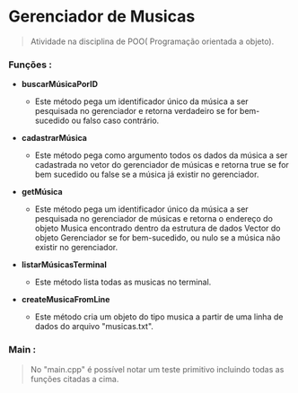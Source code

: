 # Gerenciador de Musicas
>Atividade na disciplina de POO( Programação orientada a objeto). 

### Funções : 


- **buscarMúsicaPorID** 
  - Este método pega um identificador único da música a ser pesquisada no gerenciador e retorna verdadeiro se for bem-sucedido ou falso caso contrário.


- **cadastrarMúsica**
  - Este método pega como argumento todos os dados da música a ser cadastrada no vetor do gerenciador de músicas e retorna true se for bem sucedido ou false se a música já existir no gerenciador.

- **getMúsica**
  - Este método pega um identificador único da música a ser pesquisada no gerenciador de músicas e retorna o endereço do objeto Musica encontrado dentro da estrutura de dados Vector do objeto Gerenciador se for bem-sucedido, ou nulo se a música não existir no gerenciador.

- **listarMúsicasTerminal**
  - Este método lista todas as musicas no terminal.

- **createMusicaFromLine**
  - Este método cria um objeto do tipo musica a partir de uma linha de dados do arquivo "musicas.txt".


### Main :
>No "main.cpp" é possível notar um teste primitivo incluindo todas as funções citadas a cima.
